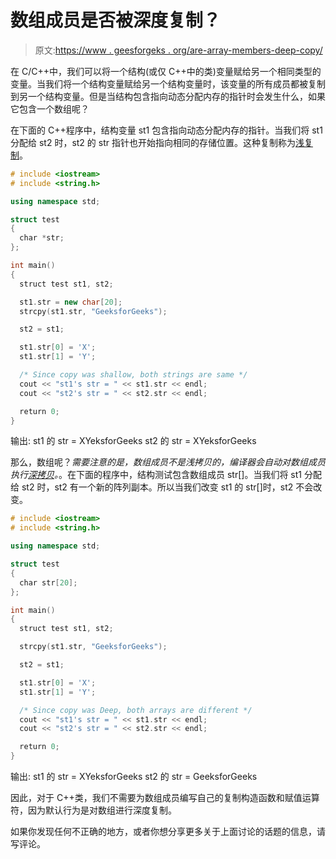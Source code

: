 # 数组成员是否被深度复制？

> 原文:[https://www . geesforgeks . org/are-array-members-deep-copy/](https://www.geeksforgeeks.org/are-array-members-deeply-copied/)

在 C/C++中，我们可以将一个结构(或仅 C++中的类)变量赋给另一个相同类型的变量。当我们将一个结构变量赋给另一个结构变量时，该变量的所有成员都被复制到另一个结构变量。但是当结构包含指向动态分配内存的指针时会发生什么，如果它包含一个数组呢？

在下面的 C++程序中，结构变量 st1 包含指向动态分配内存的指针。当我们将 st1 分配给 st2 时，st2 的 str 指针也开始指向相同的存储位置。这种复制称为[浅复制](http://en.wikipedia.org/wiki/Object_copy#Shallow_copy)。

```cpp
# include <iostream>
# include <string.h>

using namespace std;

struct test
{
  char *str;
};

int main()
{
  struct test st1, st2;

  st1.str = new char[20];
  strcpy(st1.str, "GeeksforGeeks");

  st2 = st1;

  st1.str[0] = 'X';
  st1.str[1] = 'Y';

  /* Since copy was shallow, both strings are same */
  cout << "st1's str = " << st1.str << endl;
  cout << "st2's str = " << st2.str << endl;

  return 0;
}
```

输出:
st1 的 str = XYeksforGeeks
st2 的 str = XYeksforGeeks

那么，数组呢？*需要注意的是，数组成员不是浅拷贝的，编译器会自动对数组成员执行[深拷贝](http://en.wikipedia.org/wiki/Object_copy#Deep_copy)。*。在下面的程序中，结构测试包含数组成员 str[]。当我们将 st1 分配给 st2 时，st2 有一个新的阵列副本。所以当我们改变 st1 的 str[]时，st2 不会改变。

```cpp
# include <iostream>
# include <string.h>

using namespace std;

struct test
{
  char str[20];
};

int main()
{
  struct test st1, st2;

  strcpy(st1.str, "GeeksforGeeks");

  st2 = st1;

  st1.str[0] = 'X';
  st1.str[1] = 'Y';

  /* Since copy was Deep, both arrays are different */
  cout << "st1's str = " << st1.str << endl;
  cout << "st2's str = " << st2.str << endl;

  return 0;
}
```

输出:
st1 的 str = XYeksforGeeks
st2 的 str = GeeksforGeeks

因此，对于 C++类，我们不需要为数组成员编写自己的复制构造函数和赋值运算符，因为默认行为是对数组进行深度复制。

如果你发现任何不正确的地方，或者你想分享更多关于上面讨论的话题的信息，请写评论。